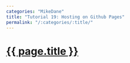 ```yaml
---
categories: "MikeDane"
title: "Tutorial 19: Hosting on Github Pages"
permalink: "/:categories/:title/"
---
```


# [{{ page.title }}](https://youtu.be/fqFjuX4VZmU)




